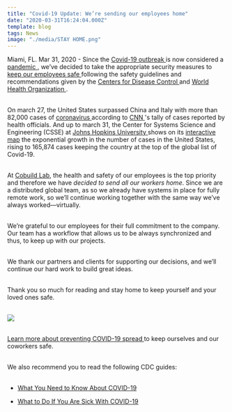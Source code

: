 ```yaml
---
title: "Covid-19 Update: We’re sending our employees home"
date: "2020-03-31T16:24:04.000Z"
template: blog
tags: News
image: "./media/STAY HOME.png"
---
```


Miami, FL. Mar 31, 2020 - Since the <a target="_blank" href="https://www.paho.org/hq/index.php?option=com_content&view=article&id=15756&Itemid=4206&lang=en/"> Covid-19 outbreak </a> is now considered a <a target="_blank" href="https://www.livescience.com/pandemic.html"> pandemic </a>, we’ve decided to take the appropriate security measures to <a target="_blank" href="https://cobuildlab.com/blog/covid-19-update-keeping-our-employees-safe/"> keep our employees safe </a> following the safety guidelines and recommendations given by the <a target="_blank" href="https://www.cdc.gov/coronavirus/2019-nCoV/summary.html/"> Centers for Disease Control </a> and <a target="_blank" href="https://www.who.int/emergencies/diseases/novel-coronavirus-2019"> World Health Organization </a>. <br> </br>

On march 27, the United States surpassed China and Italy with more than 82,000 cases of <a target="_blank" href="https://www.cnn.com/specials/world/coronavirus-outbreak-intl-hnk">  coronavirus </a> according to <a target="_blank" href="https://edition.cnn.com/2020/03/26/health/coronavirus-thousand-deaths-thursday/index.html">  CNN </a>'s tally of cases reported by health officials. And up to march 31,  the Center for Systems Science and Engineering (CSSE) at <a target="_blank" href="https://coronavirus.jhu.edu/">  Johns Hopkins University </a> shows on its <a target="_blank" href="https://coronavirus.jhu.edu/map.html"> interactive map</a> the exponential growth in the number of cases in the United States, rising to 165,874 cases keeping the country at the top of the global list of Covid-19. <br> </br>

At <a target="_blank" href="https://cobuildlab.com/"> Cobuild Lab</a>, the health and safety of our employees is the top priority and therefore we have *decided to send all our workers home*.  Since we are a distributed global team, as so we already have systems in place for fully remote work, so we’ll continue working together with the same way we’ve always worked—virtually. <br> </br>

We’re grateful to our employees for their full commitment to the company. Our team has a workflow that allows us to be always synchronized and thus, to keep up with our projects. <br> </br>

We thank our partners and clients for supporting our decisions, and we’ll continue our hard work to build great ideas. <br> </br>

Thank you so much for reading and stay home to keep yourself and your loved ones safe. <br> </br>

<img src="media/diseño1.png"> <br> </br>

<a target="_blank" href="https://www.cdc.gov/coronavirus/2019-ncov/community/index.html"> Learn more about preventing COVID-19 spread </a> to keep ourselves and our coworkers safe. <br> </br>

We also recommend you to read the following CDC guides:<br> </br>

* <a target="_blank" href="https://www.cdc.gov/coronavirus/2019-ncov/downloads/2019-ncov-factsheet.pdf"> What You Need to Know About COVID-19 </a>

* <a target="_blank" href="https://www.cdc.gov/coronavirus/2019-ncov/downloads/sick-with-2019-nCoV-fact-sheet.pdf"> What to Do If You Are Sick With COVID-19 </a>
